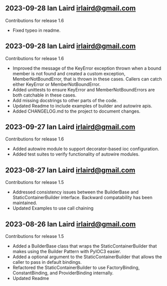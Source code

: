 ## 2023-09-28 Ian Laird <irlaird@gmail.com>

Contributions for release 1.6

- Fixed typeo in readme.

## 2023-09-28 Ian Laird <irlaird@gmail.com>

Contributions for release 1.6

- Improved the message of the KeyError exception thrown when a bound member is
  not found and created a custom exception, MemberNotBoundError, that is thrown
  in these cases. Callers can catch either KeyError or MemberNotBoundError.
- Added unittests to ensure KeyError and MemberNotBoundErrors are both catchable
  in these cases.
- Add missing docstrings to other parts of the code.
- Updated Readme to include examples of builder and autowire apis.
- Added CHANGELOG.md to the project to document changes.

## 2023-09-27 Ian Laird <irlaird@gmail.com>

Contributions for release 1.6

- Added autowire module to support decorator-based ioc configuration.
- Added test suites to verify functionality of autowire modules.

## 2023-08-27 Ian Laird <irlaird@gmail.com>

Contributions for release 1.5

- Addressed consistency issues between the BuilderBase and
  StaticContainerBuilder interface. Backward compatability has been maintained.
- Updated Examples to use call chaining

## 2023-08-26 Ian Laird <irlaird@gmail.com>

Contributions for release 1.5

- Added a BuilderBase class that wraps the StaticContainerBuilder that makes
  using the Builder Pattern with PyIOC3 easier.
- Added a optional argument to the StaticContainerBuilder that allows the caller
  to pass in default bindings.
- Refactored the StaticContainerBuilder to use FactoryBinding, ConstantBinding,
  and ProviderBinding internally.
- Updated Readme
